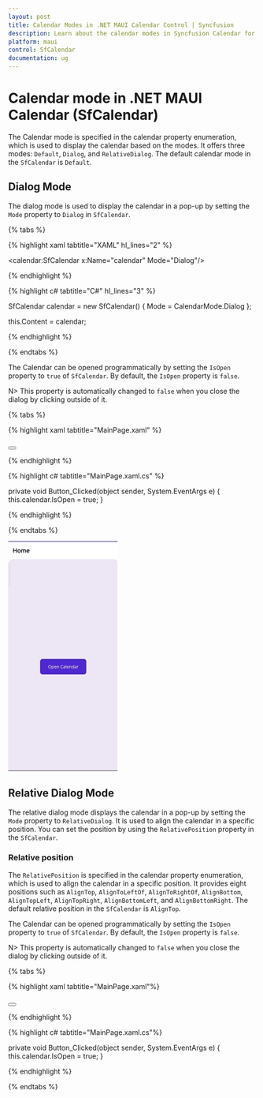 ```yaml
---
layout: post
title: Calendar Modes in .NET MAUI Calendar Control | Syncfusion
description: Learn about the calendar modes in Syncfusion Calendar for .NET MAUI (SfCalendar) control and its basic features.
platform: maui
control: SfCalendar
documentation: ug
---
```


# Calendar mode in .NET MAUI Calendar (SfCalendar)

The Calendar mode is specified in the calendar property enumeration, which is used to display the calendar based on the modes. It offers three modes: `Default`, `Dialog`, and `RelativeDialog`. The default calendar mode in the `SfCalendar` is `Default`.

## Dialog Mode

The dialog mode is used to display the calendar in a pop-up by setting the `Mode` property to `Dialog` in `SfCalendar`.

{% tabs %}

{% highlight xaml tabtitle="XAML" hl_lines="2" %}

<calendar:SfCalendar x:Name="calendar"
                     Mode="Dialog"/>

{% endhighlight %}

{% highlight c# tabtitle="C#" hl_lines="3" %}

SfCalendar calendar = new SfCalendar()
{
    Mode = CalendarMode.Dialog
};

this.Content = calendar;

{% endhighlight %}

{% endtabs %}

The Calendar can be opened programmatically by setting the `IsOpen` property to `true` of `SfCalendar`. By default, the `IsOpen` property is `false`.

N> This property is automatically changed to `false` when you close the dialog by clicking outside of it.

{% tabs %}

{% highlight xaml tabtitle="MainPage.xaml" %}

<Grid>
    <calendar:SfCalendar x:Name="calendar"
                         Mode="Dialog"/>
    <Button Text="Open Calendar" 
            x:Name="calendarButton"
            Clicked="Button_Clicked"
            HorizontalOptions="Center"
            VerticalOptions="Center"
            HeightRequest="50" 
            WidthRequest="150">
    </Button>
</Grid>

{% endhighlight %}

{% highlight c# tabtitle="MainPage.xaml.cs" %}

private void Button_Clicked(object sender, System.EventArgs e)
{
    this.calendar.IsOpen = true;
}

{% endhighlight %}

{% endtabs %}

![Dialog mode in .NET MAUI Calendar.](images/calendar-mode/calendar-dialog-demo.gif)


## Relative Dialog Mode

The relative dialog mode displays the calendar in a pop-up by setting the `Mode` property to `RelativeDialog`. It is used to align the calendar in a specific position. You can set the position by using the `RelativePosition` property in the `SfCalendar`.

### Relative position

The `RelativePosition` is specified in the calendar property enumeration, which is used to align the calendar in a specific position. It provides eight positions such as `AlignTop`, `AlignToLeftOf`, `AlignToRightOf`, `AlignBottom`, `AlignTopLeft`, `AlignTopRight`, `AlignBottomLeft`, and `AlignBottomRight`. The default relative position in the `SfCalendar` is `AlignTop`.

The Calendar can be opened programmatically by setting the `IsOpen` property to `true` of `SfCalendar`. By default, the `IsOpen` property is `false`.

N> This property is automatically changed to `false` when you close the dialog by clicking outside of it.

{% tabs %}

{% highlight xaml tabtitle="MainPage.xaml"%}

<Grid>
    <calendar:SfCalendar x:Name="calendar" 
                         Mode="RelativeDialog"
                         RelativePosition="AlignTopLeft">
    </calendar:SfCalendar>
    <Button Text="Open calendar" 
            x:Name="calendarButton"
            Clicked="Button_Clicked"
            HorizontalOptions="Center"
            VerticalOptions="Center"
            HeightRequest="50" 
            WidthRequest="150">
    </Button>
</Grid>

{% endhighlight %}

{% highlight c# tabtitle="MainPage.xaml.cs"%}

private void Button_Clicked(object sender, System.EventArgs e)
{
    this.calendar.IsOpen = true;
}

{% endhighlight %} 
 
{% endtabs %}
